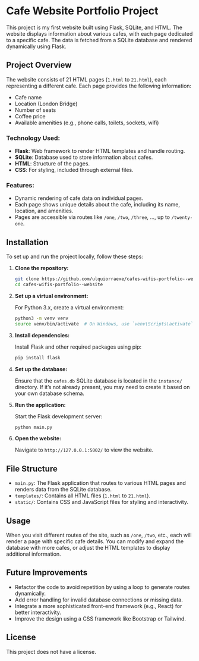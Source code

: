 # Cafe Website Portfolio Project

This project is my first website built using Flask, SQLite, and HTML. The website displays information about various cafes, with each page dedicated to a specific cafe. The data is fetched from a SQLite database and rendered dynamically using Flask.

## Project Overview

The website consists of 21 HTML pages (`1.html` to `21.html`), each representing a different cafe. Each page provides the following information:

- Cafe name
- Location (London Bridge)
- Number of seats
- Coffee price
- Available amenities (e.g., phone calls, toilets, sockets, wifi)

### Technology Used:
- **Flask**: Web framework to render HTML templates and handle routing.
- **SQLite**: Database used to store information about cafes.
- **HTML**: Structure of the pages.
- **CSS**: For styling, included through external files.

### Features:
- Dynamic rendering of cafe data on individual pages.
- Each page shows unique details about the cafe, including its name, location, and amenities.
- Pages are accessible via routes like `/one`, `/two`, `/three`, ..., up to `/twenty-one`.

## Installation

To set up and run the project locally, follow these steps:

1. **Clone the repository:**

   ```bash
   git clone https://github.com/ulquiorraexe/cafes-wifis-portfolio--website.git
   cd cafes-wifis-portfolio--website

2. **Set up a virtual environment:**
   
   For Python 3.x, create a virtual environment:
   ```bash
   python3 -m venv venv
   source venv/bin/activate  # On Windows, use `venv\Scripts\activate`

3. **Install dependencies:**
   
   Install Flask and other required packages using pip:
   ```bash
   pip install flask

4. **Set up the database:**
   
   Ensure that the `cafes.db` SQLite database is located in the `instance/` directory. If it’s not already present, you may need to     create it based on your own database schema.

5. **Run the application:**

   Start the Flask development server:
   ```bash
   python main.py

6. **Open the website:**

   Navigate to `http://127.0.0.1:5002/` to view the website.

## File Structure

  - `main.py`: The Flask application that routes to various HTML pages and renders data from the SQLite database.
  - `templates/`: Contains all HTML files (`1.html` to `21.html`).
  - `static/`: Contains CSS and JavaScript files for styling and interactivity.

## Usage 

When you visit different routes of the site, such as `/one`, `/two`, etc., each will render a page with specific cafe details. You can modify and expand the database with more cafes, or adjust the HTML templates to display additional information.

## Future Improvements

  - Refactor the code to avoid repetition by using a loop to generate routes dynamically.
  - Add error handling for invalid database connections or missing data.
  - Integrate a more sophisticated front-end framework (e.g., React) for better interactivity.
  - Improve the design using a CSS framework like Bootstrap or Tailwind.

## License

This project does not have a license.
